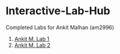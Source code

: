 # Interactive-Lab-Hub

Completed Labs for Ankit Malhan (am2996)

1. [Ankit M. Lab 1](https://github.com/ankit-health-tech/lab1-devices/blob/master/README.md)
2. [Ankit M. Lab 2](https://github.com/ankit-health-tech/device-lab2)
